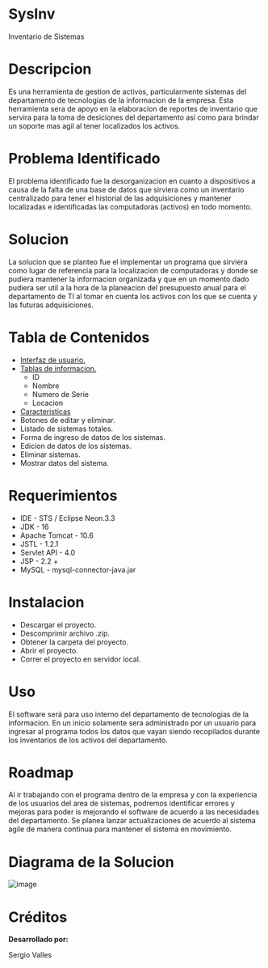 # SysInv
Inventario de Sistemas

# Descripcion
Es una herramienta de gestion de activos, particularmente sistemas del departamento de tecnologias de la informacion de la empresa. Esta herramienta sera de apoyo en la elaboracion de reportes de inventario que servira para la toma de desiciones del departamento asi como para brindar un soporte mas agil al tener localizados los activos.

# Problema Identificado
El problema identificado fue la desorganizacion en cuanto a dispositivos a causa de la falta de una base de datos que sirviera como un inventario centralizado para tener el historial de las adquisiciones y mantener localizadas e identificadas las computadoras (activos) en todo momento.

# Solucion
La solucion que se planteo fue el implementar un programa que sirviera como lugar de referencia para la localizacion de computadoras y donde se pudiera mantener la informacion organizada y que en un momento dado pudiera ser util a la hora de la planeacion del presupuesto anual para el departamento de TI al tomar en cuenta los activos con los que se cuenta y las futuras adquisiciones.

# Tabla de Contenidos
- [Interfaz de usuario.](https://github.com/s-valles/SysInv/wiki#welcome-to-the-sysinv-wiki)
- [Tablas de informacion.](https://github.com/s-valles/SysInv/wiki#tablas-de-informacion)
  -  ID
  -  Nombre
  -  Numero de Serie
  -  Locacion
- [Caracteristicas](https://github.com/s-valles/SysInv/wiki#caracteristicas)
- Botones de editar y eliminar.
- Listado de sistemas totales.
- Forma de ingreso de datos de los sistemas.
- Edicion de datos de los sistemas.
- Eliminar sistemas.
- Mostrar datos del sistema.

# Requerimientos
- IDE - STS / Eclipse Neon.3.3
- JDK - 16
- Apache Tomcat - 10.6
- JSTL - 1.2.1
- Servlet API - 4.0
- JSP - 2.2 +
- MySQL - mysql-connector-java.jar

# Instalacion
- Descargar el proyecto.
- Descomprimir archivo .zip.
- Obtener la carpeta del proyecto.
- Abrir el proyecto.
- Correr el proyecto en servidor local.


# Uso
El software será para uso interno del departamento de tecnologias de la informacion. En un inicio solamente sera administrado por un usuario para ingresar al programa todos los datos que vayan siendo recopilados durante los inventarios de los activos del departamento.


# Roadmap
Al ir trabajando con el programa dentro de la empresa y con la experiencia de los usuarios del area de sistemas, podremos identificar errores y mejoras para poder is mejorando el software de acuerdo a las necesidades del departamento. Se planea lanzar actualizaciones de acuerdo al sistema agile de manera continua para mantener el sistema en movimiento.

# Diagrama de la Solucion
![image](https://user-images.githubusercontent.com/82923981/131185564-df7f5ec9-34d5-404d-a1fd-9f0be9c6964d.png)


# Créditos
<b>Desarrollado por:</b>

Sergio Valles
